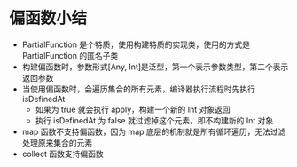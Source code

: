 
# 偏函数小结

- PartialFunction 是个特质，使用构建特质的实现类，使用的方式是 PartialFunction 的匿名子类
- 构建偏函数时，参数形式[Any, Int]是泛型，第一个表示参数类型，第二个表示返回参数
- 当使用偏函数时，会遍历集合的所有元素，编译器执行流程时先执行 isDefinedAt
    - 如果为 true 就会执行 apply，构建一个新的 Int 对象返回
    - 执行 isDefinedAt 为 false 就过滤掉这个元素，即不构建新的 Int 对象
- map 函数不支持偏函数，因为 map 底层的机制就是所有循环遍历，无法过滤处理原来集合的元素
- collect 函数支持偏函数